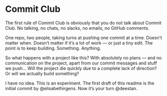 # Commit Club

The first rule of Commit Club is obviously that you do not talk about Commit Club. No talking, no chats, no slacks, no emails, no GitHub comments.

One repo, two people, taking turns at pushing one commit at a time. Doesn’t matter when. Doesn’t matter if it’s a lot of work — or just a tiny edit. The point is to keep building. Something. Anything.

So what happens with a project like this? With absolutely no plans — and no communication on the project, apart from our commit messages and stuff we push… Will the project die quickly due to a complete lack of direction? Or will we actually build something?

I have no idea. This is an experiment. The first draft of this readme is the initial commit by @elisabethirgens. Now it’s your turn @deestan.